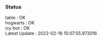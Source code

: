 ### Status


table : OK  
hogwarts : OK  
icy-bot : OK  
Latest Update : 2022-02-16 15:07:55.973016
